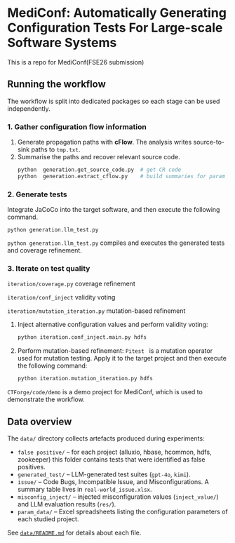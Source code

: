 # MediConf: Automatically Generating Configuration Tests For Large-scale Software Systems

This is a repo for MediConf(FSE26 submission)

## Running the workflow
The workflow is split into dedicated packages so each stage can be used independently.
### 1. Gather configuration flow information
1. Generate propagation paths with **cFlow**.
   The analysis writes source-to-sink paths to `tmp.txt`.
2. Summarise the paths and recover relevant source code.
   ```bash
   python  generation.get_source_code.py  # get CR code
   python  generation.extract_cflow.py    # build summaries for param
   ```

### 2. Generate tests
Integrate JaCoCo into the target software, and then execute the following command.

    python generation.llm_test.py

 `python generation.llm_test.py` compiles and executes the generated tests and coverage refinement.


### 3. Iterate on test quality

   `iteration/coverage.py` coverage refinement
   
   `iteration/conf_inject` validity voting
   
   `iteration/mutation_iteration.py` mutation-based refinement
 
1. Inject alternative configuration values and perform validity voting:
   ```bash
   python iteration.conf_inject.main.py hdfs
   ```
2. Perform mutation-based refinement:
   `Pitest ` is a mutation operator used for mutation testing. Apply it to the target project and then execute the following command: 
   ```bash
   python iteration.mutation_iteration.py hdfs
   ```
 
` CTForge/code/demo ` is a demo project for MediConf, which is used to demonstrate the workflow.

## Data overview
The `data/` directory collects artefacts produced during experiments:
- `false positive/` – for each project (alluxio, hbase, hcommon, hdfs, zookeeper) this folder contains tests that were identified as false positives.
- `generated_test/` – LLM-generated test suites (`gpt-4o`, `kimi`).
- `issue/` –  Code Bugs, Incompatible Issue, and Misconfigurations. A summary table lives in `real-world_issue.xlsx`.
- `misconfig_inject/` – injected misconfiguration values (`inject_value/`) and LLM evaluation results (`res/`).
- `param_data/` – Excel spreadsheets listing the configuration parameters of each studied project.

See [`data/README.md`](data/README.md) for details about each file.
